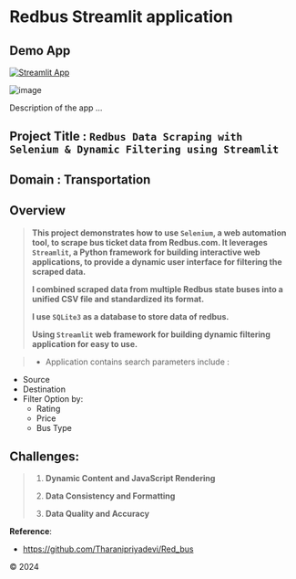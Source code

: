 # Redbus Streamlit application 

## Demo App

[![Streamlit App](https://static.streamlit.io/badges/streamlit_badge_black_white.svg)](https://redbus-app.streamlit.app/)

![image](https://github.com/user-attachments/assets/5ed1f227-0860-4a25-8ddd-02465ff8b4b5)


Description of the app ...
## Project Title :  `Redbus Data Scraping with Selenium & Dynamic Filtering using Streamlit`
## Domain : Transportation


## Overview
> **This project demonstrates how to use `Selenium`, a web automation tool, to scrape bus ticket data from Redbus.com. It leverages `Streamlit`, a Python framework for building interactive web applications, to provide a dynamic user interface for filtering the scraped data.**
>
> **I combined scraped data from multiple Redbus state buses into a unified CSV file and standardized its format.**
> 
> **I use `SQLite3` as a database to store data of redbus.**
> 
> **Using `Streamlit` web framework for building dynamic filtering application for easy to use.**

> * Application contains search parameters include :
   - Source
   - Destination
   - Filter Option by:
      - Rating
      - Price
      - Bus Type
    
## Challenges:
> 1. **Dynamic Content and JavaScript Rendering**
>
> 2. **Data Consistency and Formatting**
>
> 3. **Data Quality and Accuracy**

    



**Reference**:
- https://github.com/Tharanipriyadevi/Red_bus

&copy; 2024
